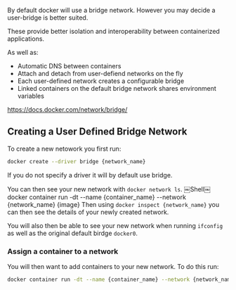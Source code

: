 By default docker will use a bridge network. However you may decide a user-bridge is better suited.

These provide better isolation and interoperability between containerized applications.

As well as:

- Automatic DNS between containers
- Attach and detach from user-defiend networks on the fly
- Each user-defined network creates a configurable bridge
- Linked containers on the default bridge network shares environment variables

https://docs.docker.com/network/bridge/

## Creating a User Defined Bridge Network

To create a new netowork you first run:

```sh
docker create --driver bridge {network_name}
```

If you do not specify a driver it will by default use bridge.

You can then see your new network with `docker network ls`.
￼Shell￼
docker container run -dt --name {container_name} --network {network_name} {image}
Then using `docker inspect {network_name}` you can then see the details of your newly created network.

You will also then be able to see your new network when running `ifconfig` as well as the original default birdge `docker0`.

### Assign a container to a network

You will then want to add containers to your new network. To do this run:

```sh
docker container run -dt --name {container_name} --network {network_name} {image}
```
